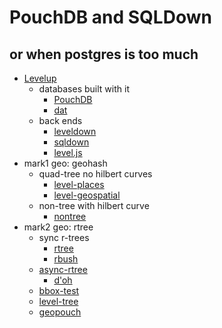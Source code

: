 PouchDB and SQLDown
====

or when postgres is too much
---

- [Levelup](https://github.com/rvagg/node-levelup)
    - databases built with it
        - [PouchDB](https://github.com/pouchdb/pouchdb)
        - [dat](https://github.com/maxogden/dat)
    - back ends
        - [leveldown](https://github.com/rvagg/node-leveldown/)
        - [sqldown](https://github.com/calvinmetcalf/SQLdown)
        - [level.js](https://github.com/maxogden/level.js)
- mark1 geo: geohash
    - quad-tree no hilbert curves
        - [level-places](https://github.com/Wayla/level-places)
        - [level-geospatial](https://github.com/richorama/level-geospatial)
    - non-tree with hilbert curve
        - [nontree](https://github.com/calvinmetcalf/nontree)
- mark2 geo: rtree
    - sync r-trees
        - [rtree](https://github.com/leaflet-extras/rtree)
        - [rbush](https://github.com/mourner/rbush)
    - [async-rtree](https://github.com/calvinmetcalf/async-rtree)
        - [d'oh](https://gist.github.com/calvinmetcalf/cb5a1ee7f93d4430c3fb)
    - [bbox-test](https://github.com/calvinmetcalf/bbox-test)
    - [level-tree](https://github.com/calvinmetcalf/level-tree)
    - [geopouch](https://github.com/pouchdb/geopouch/issues/6)